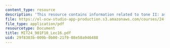 ```yaml
---
content_type: resource
description: 'This resource contains information related to tone II: asian languages. '
file: https://ol-ocw-studio-app-production.s3.amazonaws.com/courses/24-901-language-and-its-structure-i-phonology-fall-2010/29f8303b009b0b0021f908e50a946488_MIT24_901F10_Lec16.pdf
file_type: application/pdf
resourcetype: Document
title: MIT24_901F10_Lec16.pdf
uid: 29f8303b-009b-0b00-21f9-08e50a946488
---
```

